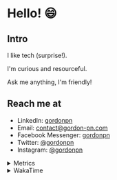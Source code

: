 # Hello! 😄

## Intro

I like tech (surprise!).

I'm curious and resourceful.

Ask me anything, I'm friendly!

## Reach me at

- LinkedIn: [gordonpn](https://www.linkedin.com/in/gordonpn/)
- Email: [contact@gordon-pn.com](mailto:contact@gordon-pn.com)
- Facebook Messenger: [gordonpn](https://www.messenger.com/t/Gordonpn)
- Twitter: [@gordonpn](https://twitter.com/Gordonpn)
- Instagram: [@gordonpn](https://www.instagram.com/gordonpn/)

<details>
  <summary>Metrics</summary>

  <img align="center" src="https://github.com/gordonpn/gordonpn/blob/master/github-metrics.svg" alt="GitHub Metrics">

</details>

<details>
  <summary>WakaTime</summary>

  <!--START_SECTION:waka-->
📊 **This Week I Spent My Time On** 

```text
💬 Programming Languages: 
Java                     5 hrs 21 mins       █████████████░░░░░░░░░░░░   50.67 % 
TypeScript               4 hrs 1 min         ██████████░░░░░░░░░░░░░░░   38.01 % 
Brazil Dependency Config 16 mins             █░░░░░░░░░░░░░░░░░░░░░░░░   02.68 % 
Text                     16 mins             █░░░░░░░░░░░░░░░░░░░░░░░░   02.60 % 
GitIgnore file           10 mins             ░░░░░░░░░░░░░░░░░░░░░░░░░   01.63 % 

🔥 Editors: 
Intellijidea             10 hrs 17 mins      ████████████████████████░   97.31 % 
VS Code                  17 mins             █░░░░░░░░░░░░░░░░░░░░░░░░   02.69 % 
```


 Last Updated on 17/04/2024 16:22:23 UTC
<!--END_SECTION:waka-->
</details>
